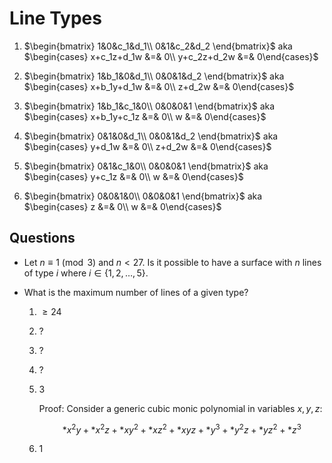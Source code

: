 # Line Types
1. $\begin{bmatrix}
1&0&c_1&d_1\\
0&1&c_2&d_2
\end{bmatrix}$
aka
$\begin{cases}
x+c_1z+d_1w &=& 0\\
y+c_2z+d_2w &=& 0\end{cases}$

2.  $\begin{bmatrix}
1&b_1&0&d_1\\
0&0&1&d_2
\end{bmatrix}$
aka
$\begin{cases}
x+b_1y+d_1w &=& 0\\
z+d_2w &=& 0\end{cases}$

3.  $\begin{bmatrix}
1&b_1&c_1&0\\
0&0&0&1
\end{bmatrix}$
aka
$\begin{cases}
x+b_1y+c_1z &=& 0\\
w &=& 0\end{cases}$

4.  $\begin{bmatrix}
0&1&0&d_1\\
0&0&1&d_2
\end{bmatrix}$
aka
$\begin{cases}
y+d_1w &=& 0\\
z+d_2w &=& 0\end{cases}$

5.  $\begin{bmatrix}
0&1&c_1&0\\
0&0&0&1
\end{bmatrix}$
aka
$\begin{cases}
y+c_1z &=& 0\\
w &=& 0\end{cases}$

6.  $\begin{bmatrix}
0&0&1&0\\
0&0&0&1
\end{bmatrix}$
aka
$\begin{cases}
z &=& 0\\
w &=& 0\end{cases}$


## Questions
- Let $n\equiv 1\pmod 3$ and $n<27$. Is it possible to have a surface with $n$ lines of type $i$ where $i\in\{1,2,\dots,5\}$.

- What is the maximum number of lines of a given type?
  1. $\geq 24$
  2. ?
  3. ?
  4. ?
  5. 3

      Proof: Consider a generic cubic monic polynomial in variables $x,y,z$:

      $$*x^2y+*x^2z+*xy^2+*xz^2+*xyz+*y^3+*y^2z+*yz^2+*z^3$$

  6. 1
